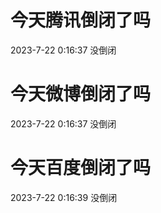 # 今天腾讯倒闭了吗

2023-7-22 0:16:37 没倒闭

# 今天微博倒闭了吗

2023-7-22 0:16:37 没倒闭

# 今天百度倒闭了吗

2023-7-22 0:16:39 没倒闭

